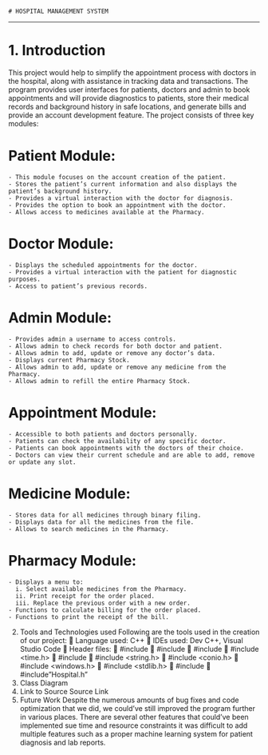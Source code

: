                                                                                         # HOSPITAL MANAGEMENT SYSTEM
__________________________________________________________________________________________________________________________________________________________________________________________________________________

# 1. Introduction
This project would help to simplify the appointment process with doctors in the hospital, along with assistance in tracking data and transactions. The program provides user interfaces for patients, doctors and admin to book appointments and will provide diagnostics to patients, store their medical records and background history in safe locations, and generate bills and provide an account development feature.
The project consists of three key modules:

  # Patient Module:
    - This module focuses on the account creation of the patient.
    - Stores the patient’s current information and also displays the patient’s background history.
    - Provides a virtual interaction with the doctor for diagnosis.
    - Provides the option to book an appointment with the doctor.
    - Allows access to medicines available at the Pharmacy.

  # Doctor Module:
    - Displays the scheduled appointments for the doctor.
    - Provides a virtual interaction with the patient for diagnostic purposes.
    - Access to patient’s previous records.
  
  # Admin Module:
    - Provides admin a username to access controls.
    - Allows admin to check records for both doctor and patient.
    - Allows admin to add, update or remove any doctor’s data.
    - Displays current Pharmacy Stock.
    - Allows admin to add, update or remove any medicine from the Pharmacy.
    - Allows admin to refill the entire Pharmacy Stock.
  
  # Appointment Module:
    - Accessible to both patients and doctors personally.
    - Patients can check the availability of any specific doctor.
    - Patients can book appointments with the doctors of their choice.
    - Doctors can view their current schedule and are able to add, remove or update any slot.

  # Medicine Module:
    - Stores data for all medicines through binary filing.
    - Displays data for all the medicines from the file.
    - Allows to search medicines in the Pharmacy.
  
  # Pharmacy Module:
    - Displays a menu to:
      i. Select available medicines from the Pharmacy.
      ii. Print receipt for the order placed.
      iii. Replace the previous order with a new order.
    - Functions to calculate billing for the order placed.
    - Functions to print the receipt of the bill.


2. Tools and Technologies used
Following are the tools used in the creation of our project:
 Language used: C++
 IDEs used: Dev C++, Visual Studio Code
 Header files:
 #include <iostream>
 #include <fstream>
 #include <cstdlib>
 #include <time.h>
 #include <iomanip>
 #include <string.h>
 #include <conio.h>
 #include <windows.h>
 #include <stdlib.h>
 #include<sstream>
 #include”Hospital.h”
3. Class Diagram
4. Link to Source
Source Link
5. Future Work
Despite the numerous amounts of bug fixes and code optimization that we did, we could’ve still improved the program further in various places. There are several other features that could’ve been implemented sue time and resource constraints it was difficult to add multiple features such as a proper machine learning system for patient diagnosis and lab reports.
